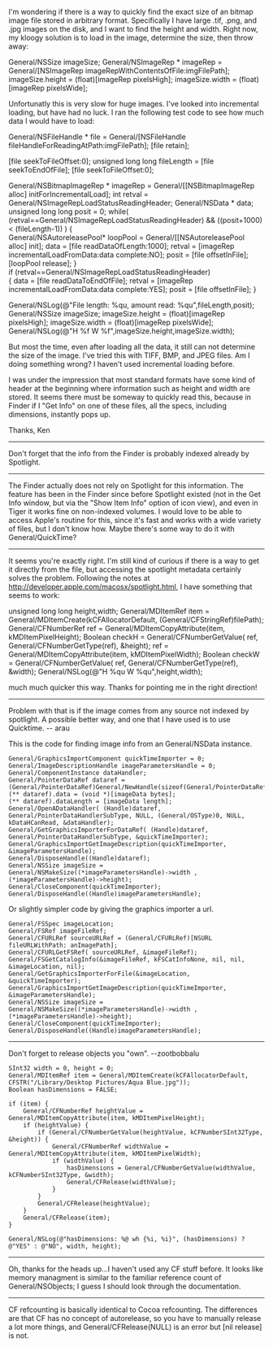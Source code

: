

I'm wondering if there is a way to quickly find the exact size of an bitmap image file stored in arbitrary format.  Specifically I have large .tif, .png, and .jpg images on the disk, and I want to find the height and width.  Right now, my kloogy solution is to load in the image, determine the size, then throw away:

    
General/NSSize imageSize;
General/NSImageRep * imageRep = General/[NSImageRep imageRepWithContentsOfFile:imgFilePath];
imageSize.height = (float)[imageRep pixelsHigh];
imageSize.width = (float)[imageRep pixelsWide];


Unfortunatly this is very slow for huge images.  I've looked into incremental loading, but have had no luck.  I ran the following test code to see how much data I would have to load:

    
General/NSFileHandle * file = General/[NSFileHandle fileHandleForReadingAtPath:imgFilePath];
[file retain];
		
[file seekToFileOffset:0];
unsigned long long fileLength = [file seekToEndOfFile];
[file seekToFileOffset:0];
		
General/NSBitmapImageRep * imageRep = General/[[NSBitmapImageRep alloc] initForIncrementalLoad]; 
int retval = General/NSImageRepLoadStatusReadingHeader;
General/NSData * data;
unsigned long long posit = 0;
while( (retval==General/NSImageRepLoadStatusReadingHeader) && ((posit+1000) < (fileLength-1)) )
{	
  General/NSAutoreleasePool* loopPool = General/[[NSAutoreleasePool alloc] init];
  data = [file readDataOfLength:1000];
  retval = [imageRep incrementalLoadFromData:data complete:NO];
  posit = [file offsetInFile];
  [loopPool release];
}	
if (retval==General/NSImageRepLoadStatusReadingHeader)	
{
  data = [file readDataToEndOfFile];
  retval = [imageRep incrementalLoadFromData:data complete:YES];
  posit = [file offsetInFile];
}

General/NSLog(@"File length: %qu, amount read: %qu",fileLength,posit);
General/NSSize imageSize;
imageSize.height = (float)[imageRep pixelsHigh];
imageSize.width = (float)[imageRep pixelsWide];
General/NSLog(@"H %f W %f",imageSize.height,imageSize.width);


But most the time, even after loading all the data, it still can not determine the size of the image. I've tried this with TIFF, BMP, and JPEG files. Am I doing something wrong? I haven't used incremental loading before.

I was under the impression that most standard formats have some kind of header at the beginning where information such as height and width are stored.  It seems there must be someway to quickly read this, because in Finder if I "Get Info" on one of these files, all the specs, including dimensions, instantly pops up.

Thanks,
Ken

----
Don't forget that the info from the Finder is probably indexed already by Spotlight.

----
The Finder actually does not rely on Spotlight for this information. The feature has been in the Finder since before Spotlight existed (not in the Get Info window, but via the "Show Item Info" option of icon view), and even in Tiger it works fine on non-indexed volumes. I would love to be able to access Apple's routine for this, since it's fast and works with a wide variety of files, but I don't know how. Maybe there's some way to do it with General/QuickTime?

----
It seems you're exactly right.  I'm still kind of curious if there is a way to get it directly from the file, but accessing the spotlight metadata certainly solves the problem. Following the notes at http://developer.apple.com/macosx/spotlight.html, I have something that seems to work:
    
unsigned long long height,width; 
General/MDItemRef item = General/MDItemCreate(kCFAllocatorDefault, (General/CFStringRef)filePath);
General/CFNumberRef ref = General/MDItemCopyAttribute(item, kMDItemPixelHeight);
Boolean checkH = General/CFNumberGetValue( ref, General/CFNumberGetType(ref), &height);
ref = General/MDItemCopyAttribute(item, kMDItemPixelWidth);
Boolean checkW = General/CFNumberGetValue( ref, General/CFNumberGetType(ref), &width);
General/NSLog(@"H %qu W %qu",height,width);

much much quicker this way.  Thanks for pointing me in the right direction!

----

Problem with that is if the image comes from any source not indexed by spotlight.
A possible better way, and one that I have used is to use Quicktime.  -- arau

This is the code for finding image info from an General/NSData instance.
    
    General/GraphicsImportComponent quickTimeImporter = 0;
    General/ImageDescriptionHandle imageParametersHandle = 0;
    General/ComponentInstance dataHandler;
    General/PointerDataRef dataref = (General/PointerDataRef)General/NewHandle(sizeof(General/PointerDataRefRecord));
    (** dataref).data = (void *)[imageData bytes];
    (** dataref).dataLength = [imageData length];
    General/OpenADataHandler( (Handle)dataref, General/PointerDataHandlerSubType, NULL, (General/OSType)0, NULL, kDataHCanRead, &dataHandler);
    General/GetGraphicsImporterForDataRef( (Handle)dataref, General/PointerDataHandlerSubType, &quickTimeImporter);
    General/GraphicsImportGetImageDescription(quickTimeImporter, &imageParametersHandle);
    General/DisposeHandle((Handle)dataref);
    General/NSSize imageSize = General/NSMakeSize((*imageParametersHandle)->width , (*imageParametersHandle)->height); 
    General/CloseComponent(quickTimeImporter);
    General/DisposeHandle((Handle)imageParametersHandle);


Or slightly simpler code by giving the graphics importer a url.

    
    General/FSSpec imageLocation;
    General/FSRef imageFileRef;
    General/CFURLRef sourceURLRef = (General/CFURLRef)[NSURL fileURLWithPath: anImagePath];
    General/CFURLGetFSRef( sourceURLRef, &imageFileRef);
    General/FSGetCatalogInfo(&imageFileRef, kFSCatInfoNone, nil, nil, &imageLocation, nil);
    General/GetGraphicsImporterForFile(&imageLocation, &quickTimeImporter);
    General/GraphicsImportGetImageDescription(quickTimeImporter, &imageParametersHandle);
    General/NSSize imageSize = General/NSMakeSize((*imageParametersHandle)->width , (*imageParametersHandle)->height); 
    General/CloseComponent(quickTimeImporter);
    General/DisposeHandle((Handle)imageParametersHandle);


----

Don't forget to release objects you "own". --zootbobbalu

    

	SInt32 width = 0, height = 0; 
	General/MDItemRef item = General/MDItemCreate(kCFAllocatorDefault, CFSTR("/Library/Desktop Pictures/Aqua Blue.jpg"));
	Boolean hasDimensions = FALSE;

	if (item) {
		General/CFNumberRef heightValue = General/MDItemCopyAttribute(item, kMDItemPixelHeight);
		if (heightValue) {
			if (General/CFNumberGetValue(heightValue, kCFNumberSInt32Type, &height)) {
				General/CFNumberRef widthValue = General/MDItemCopyAttribute(item, kMDItemPixelWidth);
				if (widthValue) {
					hasDimensions = General/CFNumberGetValue(widthValue, kCFNumberSInt32Type, &width);
					General/CFRelease(widthValue);
				}
			}
			General/CFRelease(heightValue);
		}
		General/CFRelease(item);
	}
	
	General/NSLog(@"hasDimensions: %@ wh {%i, %i}", (hasDimensions) ? @"YES" : @"NO", width, height);


----
Oh, thanks for the heads up...I haven't used any CF stuff before.  It looks like memory managment is similar to the familiar reference count of General/NSObjects; I guess I should look through the documentation.

----
CF refcounting is basically identical to Cocoa refcounting. The differences are that CF has no concept of autorelease, so you have to manually release a lot more things, and     General/CFRelease(NULL) is an error but     [nil release] is not.